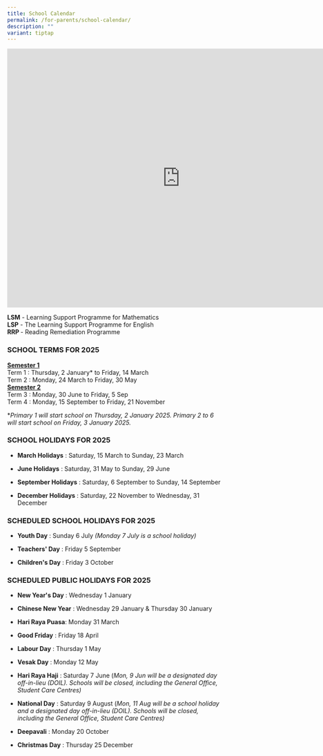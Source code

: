 ```yaml
---
title: School Calendar
permalink: /for-parents/school-calendar/
description: ""
variant: tiptap
---
```

<div class="iframe-wrapper">
<iframe style="border: 0" height="600" width="800" allowfullscreen="true" frameborder="0" src="https://calendar.google.com/calendar/embed?src=c_091e7573fd44aeb91f5c3c6b2a7a954737406cb5914da17c0827336935105bc7%40group.calendar.google.com&amp;ctz=Asia%2FSingapore"></iframe>
</div>
<p><strong>LSM</strong>&nbsp;- Learning Support Programme for Mathematics
<br><strong>LSP</strong>&nbsp;- The Learning Support Programme for English
<br><strong>RRP </strong>- Reading Remediation Programme</p>
<h3>SCHOOL TERMS FOR 2025</h3>
<p><strong><u>Semester 1</u></strong>
<br>Term 1 : Thursday, 2 January* to Friday, 14 March
<br>Term 2 : Monday, 24 March to Friday, 30 May
<br><strong><u>Semester 2</u></strong>
<br>Term 3 : Monday, 30 June to Friday, 5 Sep
<br>Term 4 : Monday, 15 September to Friday, 21 November&nbsp;</p>
<p>*<em>Primary 1 will start school on Thursday, 2 January 2025. Primary 2 to 6 will start school on Friday, 3 January 2025.</em>
</p>
<p></p>
<h3>SCHOOL HOLIDAYS FOR 2025</h3>
<ul data-tight="true" class="tight">
<li>
<p><strong>March Holidays</strong> : Saturday, 15 March to Sunday, 23 March</p>
</li>
<li>
<p><strong>June Holidays</strong> : Saturday, 31 May to Sunday, 29 June</p>
</li>
<li>
<p><strong>September Holidays</strong> : Saturday, 6 September to Sunday,
14 September</p>
</li>
<li>
<p><strong>December Holidays</strong> : Saturday, 22 November to Wednesday,
31 December</p>
</li>
</ul>
<h3>SCHEDULED SCHOOL HOLIDAYS FOR 2025</h3>
<ul data-tight="true" class="tight">
<li>
<p><strong>Youth Day</strong> : Sunday 6 July <em>(Monday 7 July is a school holiday)</em>
</p>
</li>
<li>
<p><strong>Teachers' Day</strong> : Friday 5 September</p>
</li>
<li>
<p><strong>Children's Day</strong> : Friday 3 October</p>
</li>
</ul>
<h3>SCHEDULED PUBLIC HOLIDAYS FOR 2025</h3>
<ul data-tight="true" class="tight">
<li>
<p><strong>New Year's Day</strong> : Wednesday 1 January</p>
</li>
<li>
<p><strong>Chinese New Year</strong> : Wednesday 29 January &amp; Thursday
30 January</p>
</li>
<li>
<p><strong>Hari Raya Puasa</strong>: Monday 31 March</p>
</li>
<li>
<p><strong>Good Friday</strong> : Friday 18 April</p>
</li>
<li>
<p><strong>Labour Day</strong> : Thursday 1 May</p>
</li>
<li>
<p><strong>Vesak Day</strong> : Monday 12 May</p>
</li>
<li>
<p><strong>Hari Raya Haji</strong> : Saturday 7 June (<em>Mon, 9 Jun will be a designated day off-in-lieu (DOIL). Schools will be closed, including the General Office, Student Care Centres)</em>
</p>
</li>
<li>
<p><strong>National Day</strong> : Saturday 9 August (<em>Mon, 11 Aug will be a school holiday and a designated day off-in-lieu (DOIL). Schools will be closed, including the General Office, Student Care Centres)</em>
</p>
</li>
<li>
<p><strong>Deepavali</strong> : Monday 20 October</p>
</li>
<li>
<p><strong>Christmas Day</strong> : Thursday 25 December</p>
</li>
</ul>
<p></p>